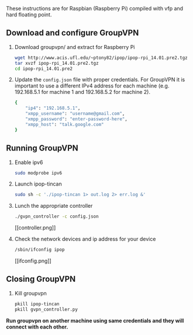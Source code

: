 These instructions are for Raspbian (Raspberry Pi) compiled with vfp and hard
floating point.

## Download and configure GroupVPN

1.  Download groupvpn/ and extract for Raspberry Pi

    ```bash
    wget http://www.acis.ufl.edu/~ptony82/ipop/ipop-rpi_14.01.pre2.tgz
    tar xvzf ipop-rpi_14.01.pre2.tgz
    cd ipop-rpi_14.01.pre2
    ```
2.  Update the `config.json` file with proper credentials. For GroupVPN it is 
    important to use a different IPv4 address for each machine (e.g.
    192.168.5.1 for machine 1 and 192.168.5.2 for machine 2).

    ```bash
    {
        "ip4": "192.168.5.1",
        "xmpp_username": "username@gmail.com",
        "xmpp_password": "enter-password-here",
        "xmpp_host": "talk.google.com"
    }
    ```

## Running GroupVPN

1. Enable ipv6

    ```bash
    sudo modprobe ipv6
    ```

1.  Launch ipop-tincan

    ```bash
    sudo sh -c './ipop-tincan 1> out.log 2> err.log &'
    ```

2.  Lunch the appropriate controller

    ```bash
    ./gvpn_controller -c config.json
    ```

    [[controller.png]]

3.  Check the network devices and ip address for your device

    ```bash
    /sbin/ifconfig ipop
    ```

    [[ifconfig.png]]

## Closing GroupVPN

1.  Kill groupvpn

    ```bash
    pkill ipop-tincan
    pkill gvpn_controller.py
    ```

**Run groupvpn on another machine using same credentials and they will connect
with each other.**
